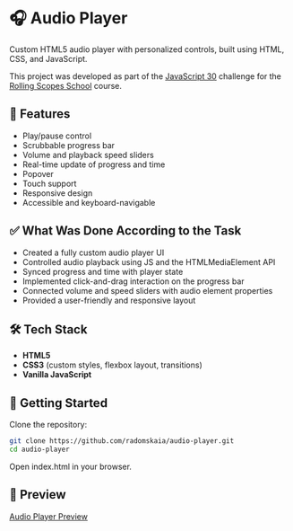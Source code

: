 # 🎧 Audio Player

Custom HTML5 audio player with personalized controls, built using HTML, CSS, and JavaScript.

This project was developed as part of the [JavaScript 30](https://github.com/rolling-scopes-school/tasks/blob/master/tasks/js30%23/js30.md) challenge for the [Rolling Scopes School](https://rs.school) course.

## 🌟 Features

- Play/pause control
- Scrubbable progress bar
- Volume and playback speed sliders
- Real-time update of progress and time
- Popover
- Touch support
- Responsive design
- Accessible and keyboard-navigable

## ✅ What Was Done According to the Task

- Created a fully custom audio player UI
- Controlled audio playback using JS and the HTMLMediaElement API
- Synced progress and time with player state
- Implemented click-and-drag interaction on the progress bar
- Connected volume and speed sliders with audio element properties
- Provided a user-friendly and responsive layout

## 🛠️ Tech Stack

- **HTML5**
- **CSS3** (custom styles, flexbox layout, transitions)
- **Vanilla JavaScript**


## 🚀 Getting Started

Clone the repository:

```bash
git clone https://github.com/radomskaia/audio-player.git
cd audio-player
```

Open index.html in your browser.

## 📸 Preview

[Audio Player Preview](https://radomskaia.github.io/audio-player)

